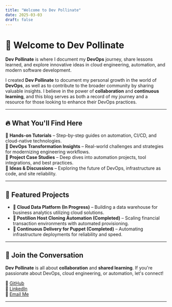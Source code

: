 ```yaml
---
title: "Welcome to Dev Pollinate"
date: 2025-03-03
draft: false
---
```


# 🌱 Welcome to Dev Pollinate

**Dev Pollinate** is where I document my **DevOps** journey, share lessons learned, and explore innovative ideas in cloud engineering, automation, and modern software development.

I created **Dev Pollinate** to document my personal growth in the world of **DevOps**, as well as to contribute to the broader community by sharing valuable insights. I believe in the power of **collaboration** and **continuous learning**, and this blog serves as both a record of my journey and a resource for those looking to enhance their DevOps practices.

---

## 🔥 What You'll Find Here  

🔹 **Hands-on Tutorials** – Step-by-step guides on automation, CI/CD, and cloud-native technologies.  
🔹 **DevOps Transformation Insights** – Real-world challenges and strategies for modernizing engineering workflows.  
🔹 **Project Case Studies** – Deep dives into automation projects, tool integrations, and best practices.  
🔹 **Ideas & Discussions** – Exploring the future of DevOps, infrastructure as code, and site reliability.

---

## 🚀 Featured Projects  

- **🔹 Cloud Data Platform (In Progress)** – Building a data warehouse for business analytics utilizing cloud solutions.
- **🔹 Postilion Host Cloning Automation (Completed)** – Scaling financial transaction environments with automated provisioning.
- **🔹 Continuous Delivery for Puppet (Completed)** – Automating infrastructure deployments for reliability and speed.

---

## 💬 Join the Conversation  

**Dev Pollinate** is all about **collaboration** and **shared learning**. If you're passionate about DevOps, cloud engineering, or automation, let's connect!

🔗 [GitHub](https://github.com/rex-makusia)  
🔗 [LinkedIn](https://www.linkedin.com/in/rex-makusia-00333994/)  
📩 [Email Me](mailto:devpollinate@gmail.com)  

---
